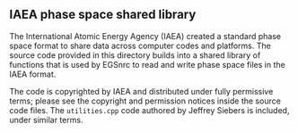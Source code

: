 ## IAEA phase space shared library

The International Atomic Energy Agency (IAEA) created a standard phase space
format to share data across computer codes and platforms. The source code provided
in this directory builds into a shared library of functions that is used by
EGSnrc to read and write phase space files in the IAEA format.

The code is copyrighted by IAEA and distributed under fully permissive terms;
please see the copyright and permission notices inside the source code files.
The `utilities.cpp` code authored by Jeffrey Siebers is included, under similar
terms.

